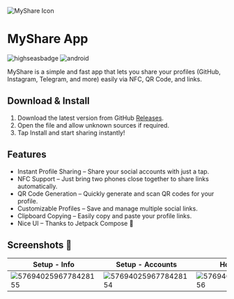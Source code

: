 ![MyShare Icon](https://github.com/user-attachments/assets/d8aae39e-83f9-4714-a4a4-95cf48ab2bf6)

# MyShare App

![highseasbadge](https://img.shields.io/badge/made%20for%20dessert-e6156f?style=for-the-badge&logo=hackclub&logoColor=white)
![android](https://img.shields.io/badge/Kotlin-3DDC84?style=for-the-badge&logo=kotlin&logoColor=white)

MyShare is a simple and fast app that lets you share your profiles (GitHub, Instagram, Telegram, and more) easily via NFC, QR Code, and links.

##  Download & Install
1. Download the latest version from GitHub [Releases](https://github.com/gabdevele/MyShareApp/releases).
2. Open the file and allow unknown sources if required.
3. Tap Install and start sharing instantly!

## Features
- Instant Profile Sharing – Share your social accounts with just a tap.
- NFC Support – Just bring two phones close together to share links automatically.
- QR Code Generation – Quickly generate and scan QR codes for your profile.
- Customizable Profiles – Save and manage multiple social links.
- Clipboard Copying – Easily copy and paste your profile links.
- Nice UI – Thanks to Jetpack Compose 🙏

## Screenshots 👀

| Setup - Info | Setup - Accounts | Home Page | Share |
|--------------|--------------|--------------|--------------|
|  ![5769402596778428155](https://github.com/user-attachments/assets/93ad7467-1357-454a-9cac-c0ddac3f0d4d) |  ![5769402596778428154](https://github.com/user-attachments/assets/ec1f2fbe-85aa-438c-83f4-b749512a2eef) | ![5769402596778428156](https://github.com/user-attachments/assets/a93a2866-fb5e-4bc0-a696-e9567a5391cb) | ![5769402596778428157](https://github.com/user-attachments/assets/0b30e3bf-0c8f-4d61-bb5e-5a485eecc9b5) |

